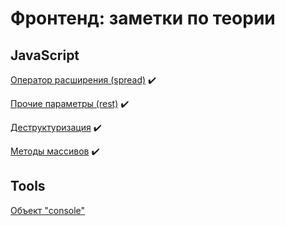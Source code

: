 # Фронтенд: заметки по теории
## JavaScript
[Оператор расширения (spread)](notes/JavaScript/spread.md "spread") ✔️

[Прочие параметры (rest)](notes/JavaScript/rest.md "rest") ✔️

[Деструктуризация](notes/JavaScript/destructure.md "destructure") ✔️

[Методы массивов](notes/JavaScript/array_methods.md "array methods") ✔️

## Tools
[Объект "console"](notes/Tools/console.md "console")
